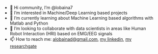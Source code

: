 - 👋 Hi community, I’m @lobaina7
- 👀 I’m interested in Machine/Deep Learning based projects
- 🌱 I’m currently learning about Machine Learning based algorithms with Matlab and Python 
- 💞️ I’m looking to collaborate with data scientists in areas like Human Robot Interaction (HRI) based on EMG/EEG signals
- 📫 How to reach me: alobainad@gmail.com, [my linkedin](https://www.linkedin.com/in/alfredo-lobaina-a1aa121a4/), [my researchgate](https://www.researchgate.net/profile/Alfredo-Lobaina)

<!---
lobaina7/lobaina7 is a ✨ special ✨ repository because its `README.md` (this file) appears on your GitHub profile.
You can click the Preview link to take a look at your changes.
--->
